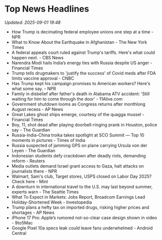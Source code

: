 # Top News Headlines

_Updated: 2025-09-01 19:48_

- How Trump is decimating federal employee unions one step at a time - NPR
- What to Know About the Earthquake in Afghanistan - The New York Times
- A federal appeals court ruled against Trump's tariffs. Here's what could happen next. - CBS News
- Narendra Modi hails India’s energy ties with Russia despite US anger - Financial Times
- Trump tells drugmakers to 'justify the success' of Covid meds after FDA limits vaccine approval - CNBC
- Has Trump kept his campaign promises to American workers? Here's what some say. - NPR
- Family in disbelief after father's death in Alabama ATV accident: 'Still waiting for him to come through the door' - 11Alive.com
- Government shutdown looms as Congress returns after monthlong August recess - AP News
- Great Lakes ghost ships emerge, courtesy of the quagga mussel - Financial Times
- Boy, 11, shot dead after playing doorbell-ringing prank in Houston, police say - The Guardian
- ​​Russia-India-China troika takes spotlight at SCO Summit — Top 10 moments in pictures​ - Times of India
- Russia suspected of jamming GPS on plane carrying Ursula von der Leyen - The Guardian
- Indonesian students defy crackdown after deadly riots, demanding reform - Reuters
- Media outlets demand Israel grant access to Gaza, halt attacks on journalists there - NPR
- Walmart, Sam's club, Target stores, USPS closed on Labor Day 2025? Check here - Mint
- A downturn in international travel to the U.S. may last beyond summer, experts warn - The Seattle Times
- What To Expect in Markets: Jobs Report, Broadcom Earnings Lead Holiday-Shortened Week - Investopedia
- Trump plans a hefty tax on imported drugs, risking higher prices and shortages - AP News
- iPhone 17 Pro: Apple’s rumored not-so-clear case design shown in video - 9to5Mac
- Google Pixel 10a specs leak could leave fans underwhelmed - Android Central